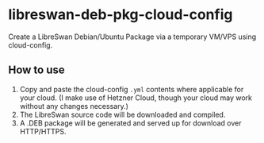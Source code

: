 # libreswan-deb-pkg-cloud-config
Create a LibreSwan Debian/Ubuntu Package via a temporary VM/VPS using cloud-config.

## How to use
1. Copy and paste the cloud-config `.yml` contents where applicable for your cloud.  (I make use of Hetzner Cloud, though your cloud may work without any changes necessary.)
2. The LibreSwan source code will be downloaded and compiled.
3. A .DEB package will be generated and served up for download over HTTP/HTTPS.
